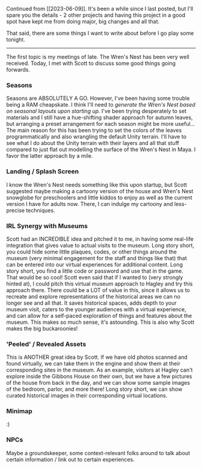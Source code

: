 Continued from [[2023-06-09]].
It's been a while since I last posted, but I'll spare you the details - 2 other projects and having this project in a good spot have kept me from doing major, big changes and all that.

That said, there are some things I want to write about before I go play some tonight.

---

The first topic is my meetings of late. The Wren's Nest has been very well received. Today, I met with Scott to discuss some good things going forwards.

### Seasons
Seasons are ABSOLUTELY A GO. However, I've been having some trouble being a RAM cheapskate. I think I'll need to *generate the Wren's Nest based on seasonal layouts upon starting up.* I've been trying desperately to set materials and I still have a hue-shifting shader approach for autumn leaves, but arranging a preset arrangement for each season might be more useful...
	The main reason for this has been trying to set the colors of the leaves programmatically and also wrangling the default Unity terrain. I'll have to see what I do about the Unity terrain with their layers and all that stuff compared to just flat out modelling the surface of the Wren's Nest in Maya. I favor the latter approach by a mile.

### Landing / Splash Screen
I know the Wren's Nest needs something like this upon startup, but Scott suggested maybe making a cartoony version of the house and Wren's Nest snowglobe for preschoolers and little kiddos to enjoy as well as the current version I have for adults now. There, I can indulge my cartoony and less-precise techniques.

### IRL Synergy with Museums
Scott had an INCREDIBLE idea and pitched it to me, in having some real-life integration that gives value to actual visits to the museum. Long story short, you could hide some little plaques, codes, or other things around the museum (very minimal engagement for the staff and things like that) that can be entered into our virtual experiences for additional content. Long story short, you find a little code or password and use that in the game. That would be so cool!
Scott even said that if I wanted to (very strongly hinted at), I could pitch this virtual museum approach to Hagley and try this approach there. There could be a LOT of value in this, since it allows us to recreate and explore representations of the historical areas we can no longer see and all that. It saves historical spaces, adds depth to your museum visit, caters to the younger audiences with a virtual experience, and can allow for a self-paced exploration of things and features about the museum. This makes so much sense, it's astounding. This is also why Scott makes the big buckaroonies!

### 'Peeled' / Revealed Assets
This is ANOTHER great idea by Scott. If we have old photos scanned and found virtually, we can take them in the engine and show them at their corresponding sites in the museum. As an example, visitors at Hagley can't explore inside the Gibbons House on their own, but we have a few pictures of the house from back in the day, and we can show some sample images of the bedroom, parlor, and more there! Long story short, we can show curated historical images in their corresponding virtual locations.

### Minimap
:)

### NPCs
Maybe a groundskeeper, some context-relevant folks around to talk about certain information / link out to certain experiences.